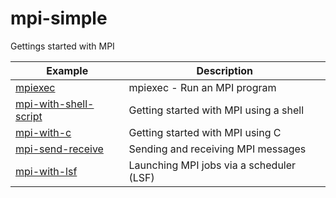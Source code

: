 # mpi-simple

Gettings started with MPI

| Example | Description |
|---------|-------------|
| [mpiexec](doc/mpiexec.ipynb) | mpiexec - Run an MPI program |
| [mpi-with-shell-script](doc/mpi-with-shell-script.ipynb) | Getting started with MPI using a shell |
| [mpi-with-c](doc/mpi-with-c.ipynb) | Getting started with MPI using C |
| [mpi-send-receive](doc/mpi-send-receive.ipynb) | Sending and receiving MPI messages |
| [mpi-with-lsf](doc/mpi-with-lsf.ipynb) | Launching MPI jobs via a scheduler (LSF) |
